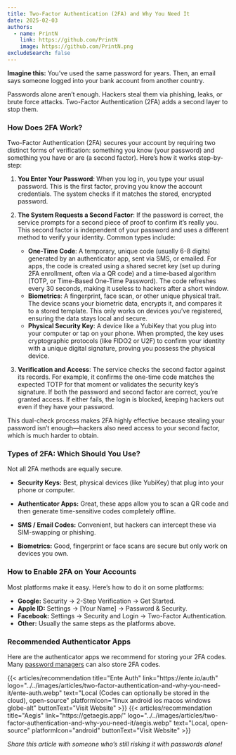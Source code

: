 ```yaml
---
title: Two-Factor Authentication (2FA) and Why You Need It
date: 2025-02-03
authors:
  - name: PrintN
    link: https://github.com/PrintN
    image: https://github.com/PrintN.png
excludeSearch: false
---
```

**Imagine this:** You’ve used the same password for years. Then, an email says someone logged into your bank account from another country.

Passwords alone aren’t enough. Hackers steal them via phishing, leaks, or brute force attacks. Two-Factor Authentication (2FA) adds a second layer to stop them.

### How Does 2FA Work?
Two-Factor Authentication (2FA) secures your account by requiring two distinct forms of verification: something you know (your password) and something you have or are (a second factor). Here’s how it works step-by-step:

1. **You Enter Your Password**: When you log in, you type your usual password. This is the first factor, proving you know the account credentials. The system checks if it matches the stored, encrypted password.
   
2. **The System Requests a Second Factor**: If the password is correct, the service prompts for a second piece of proof to confirm it’s really you. This second factor is independent of your password and uses a different method to verify your identity. Common types include:
   - **One-Time Code**: A temporary, unique code (usually 6-8 digits) generated by an authenticator app, sent via SMS, or emailed. For apps, the code is created using a shared secret key (set up during 2FA enrollment, often via a QR code) and a time-based algorithm (TOTP, or Time-Based One-Time Password). The code refreshes every 30 seconds, making it useless to hackers after a short window.
   - **Biometrics**: A fingerprint, face scan, or other unique physical trait. The device scans your biometric data, encrypts it, and compares it to a stored template. This only works on devices you’ve registered, ensuring the data stays local and secure.
   - **Physical Security Key**: A device like a YubiKey that you plug into your computer or tap on your phone. When prompted, the key uses cryptographic protocols (like FIDO2 or U2F) to confirm your identity with a unique digital signature, proving you possess the physical device.

3. **Verification and Access**: The service checks the second factor against its records. For example, it confirms the one-time code matches the expected TOTP for that moment or validates the security key’s signature. If both the password and second factor are correct, you’re granted access. If either fails, the login is blocked, keeping hackers out even if they have your password.

This dual-check process makes 2FA highly effective because stealing your password isn’t enough—hackers also need access to your second factor, which is much harder to obtain.

### Types of 2FA: Which Should You Use?
Not all 2FA methods are equally secure.

- **Security Keys:** Best, physical devices (like YubiKey) that plug into your phone or computer.

- **Authenticator Apps:** Great, these apps allow you to scan a QR code and then generate time-sensitive codes completely offline.

- **SMS / Email Codes:** Convenient, but hackers can intercept these via SIM-swapping or phishing.

- **Biometrics:** Good, fingerprint or face scans are secure but only work on devices you own.

### How to Enable 2FA on Your Accounts
Most platforms make it easy. Here’s how to do it on some platforms:
- **Google:** Security → 2-Step Verification → Get Started.
- **Apple ID:** Settings → [Your Name] → Password & Security.
- **Facebook:** Settings → Security and Login → Two-Factor Authentication.
- **Other:** Usually the same steps as the platforms above.

### Recommended Authenticator Apps
Here are the authenticator apps we recommend for storing your 2FA codes. Many [password managers](/articles/how-to-create-strong-passwords-and-store-them-securely/#storing-passwords-securely) can also store 2FA codes.
<div class="recommendations">
  <div class="grid">
    {{< articles/recommendation title="Ente Auth" link="https://ente.io/auth" logo="../../images/articles/two-factor-authentication-and-why-you-need-it/ente-auth.webp" text="Local (Codes can optionally be stored in the cloud), open-source" platformIcon="linux android ios macos windows globe-alt" buttonText="Visit Website" >}}
    {{< articles/recommendation title="Aegis" link="https://getaegis.app/" logo="../../images/articles/two-factor-authentication-and-why-you-need-it/aegis.webp" text="Local, open-source" platformIcon="android" buttonText="Visit Website" >}}
  </div>
</div>

*Share this article with someone who’s still risking it with passwords alone!*